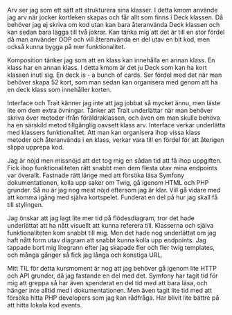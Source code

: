 <p>
Arv ser jag som ett sätt att strukturera sina klasser. I detta kmom använde jag arv när jocker kortleken skapas och får allt som finns i Deck klassen. Då behöver jag ej skriva om kod utan kan bara återanvända Deck klassen och kan sedan bara lägga till två jokrar. Kan tänka mig att det är till en stor fördel då man använder OOP och vill återanvända en del utav en bit kod, men också kunna bygga på mer funktionalitet.
</p>

<p>
Komposition tänker jag som att en klass kan innehålla en annan klass. En klass har en annan klass. I detta kmom är det ju Deck som kan ha kort klassen inuti sig. En deck is - a bunch of cards. Ser fördel med det när man behöver skapa 52 kort, som man sedan kan organisera med genom att ha en deck klass som innehåller korten.
</p>

<p>
Interface och Trait känner jag inte att jag jobbat så mycket ännu, men läste lite om dem extra övningar. Tänker att Trait underlättar när man behöver skriva över metoder ifrån föräldraklassen, och även om man skulle behöva ha en särskild metod tillgänglig oavsett klass arv. Interface verkar underlätta med klassers funktionalitet. Att man kan organisera ihop vissa klass metoder och återanvända i en klass, verkar vara till en fördel för att återigen slippa upprepa kod.
</p>

<p>
Jag är nöjd men missnöjd att det tog mig en sådan tid att få ihop uppgiften. Fick ihop funktionaliteten rätt snabbt men dem flesta utav mina endpoints var överallt. Fastnade rätt länge med att försöka läsa Symfony dokumentationen, kolla upp saker om Twig, gå igenom HTML och PHP grunder. Så nu är jag nog mest nöjd eftersom jag är klar. Vill gå vidare med att komma igång med själva kortspelet. Funderat en del på hur jag skall få till stylingen.
</p>

<p>
Jag önskar att jag lagt lite mer tid på flödesdiagram, tror det hade underlättat att ha nått visuellt att kunna referera till. Klasserna och själva funktionaliteten kom snabbt till mig. Men det hade nog underlättat om jag haft nått form utav diagram att snabbt kunna kolla upp endpoints. Jag tappade bort mig litegrann efter jag skapade fler och fler twig templates, och många gånger så fick jag långa och konstiga URL.
</p>

<p>
Mitt TIL för detta kursmoment är nog att jag behöver gå igenom lite HTTP och API grunder, då jag fastande en del med det. Symfony har tagit tid för mig att greppa så har även spenderat en del tid med att bara läsa, och hänger inte alltid med i dokumentationen. Men även tagit lite tid med att försöka hitta PHP developers som jag kan rådfråga. Har blivit lite bättre på att hitta lokala kod events.
</p>
